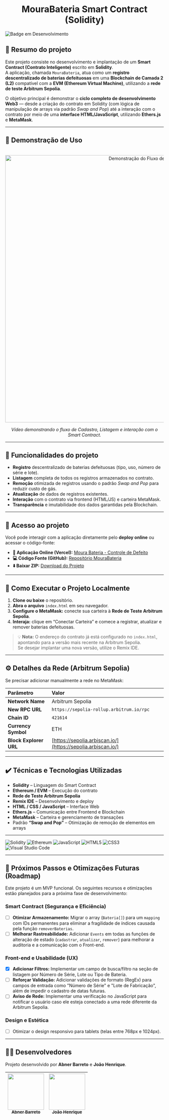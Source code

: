 # <h1 align="center">MouraBateria Smart Contract (Solidity)</h1>

![Badge em Desenvolvimento](https://img.shields.io/static/v1?label=STATUS&message=EM+DESENVOLVIMENTO&color=FFD700&style=for-the-badge)

## 🧾 Resumo do projeto
Este projeto consiste no desenvolvimento e implantação de um **Smart Contract (Contrato Inteligente)** escrito em **Solidity**.  
A aplicação, chamada `MouraBateria`, atua como um **registro descentralizado de baterias defeituosas** em uma **Blockchain de Camada 2 (L2)** compatível com a **EVM (Ethereum Virtual Machine)**, utilizando a **rede de teste Arbitrum Sepolia**.  

O objetivo principal é demonstrar o **ciclo completo de desenvolvimento Web3** — desde a criação do contrato em Solidity (com lógica de manipulação de arrays via padrão *Swap and Pop*) até a interação com o contrato por meio de uma **interface HTML/JavaScript**, utilizando **Ethers.js** e **MetaMask**.

---

## 🎨 Demonstração de Uso

<p align="center">
  <img src="https://raw.githubusercontent.com/AbnerBarretto/MouraDesafio/main/assets/VideoDemonstracaoMoura.gif" alt="Demonstração do Fluxo de Uso" width="850">
</p>

<p align="center"><em>Vídeo demonstrando o fluxo de Cadastro, Listagem e interação com o Smart Contract.</em></p>

---

## 🔨 Funcionalidades do projeto

- **Registro** descentralizado de baterias defeituosas (tipo, uso, número de série e lote).  
- **Listagem** completa de todos os registros armazenados no contrato.  
- **Remoção** otimizada de registros usando o padrão *Swap and Pop* para reduzir custo de gás.  
- **Atualização** de dados de registros existentes.  
- **Interação** com o contrato via frontend (HTML/JS) e carteira MetaMask.  
- **Transparência** e imutabilidade dos dados garantidas pela Blockchain.

---

## 📁 Acesso ao projeto

Você pode interagir com a aplicação diretamente pelo **deploy online** ou acessar o código-fonte:

- **🔗 Aplicação Online (Vercel):** [Moura Bateria - Controle de Defeito](https://desafiomouraweb3.vercel.app/)  
- **💻 Código Fonte (GitHub):** [Repositório MouraBateria](https://github.com/AbnerBarretto/MouraBateria)  
- **⬇️ Baixar ZIP:** [Download do Projeto](https://github.com/AbnerBarretto/MouraBateria/archive/refs/heads/main.zip)

---

## 🚀 Como Executar o Projeto Localmente

1. **Clone ou baixe** o repositório.  
2. **Abra o arquivo** `index.html` em seu navegador.  
3. **Configure o MetaMask:** conecte sua carteira à **Rede de Teste Arbitrum Sepolia**.  
4. **Interaja:** clique em “Conectar Carteira” e comece a registrar, atualizar e remover baterias defeituosas.  

> 💡 **Nota:** O endereço do contrato já está configurado no `index.html`, apontando para a versão mais recente na Arbitrum Sepolia.  
> Se desejar implantar uma nova versão, utilize o Remix IDE.

---

## ⚙️ Detalhes da Rede (Arbitrum Sepolia)

Se precisar adicionar manualmente a rede no MetaMask:

| Parâmetro | Valor |
| :--- | :--- |
| **Network Name** | Arbitrum Sepolia |
| **New RPC URL** | `https://sepolia-rollup.arbitrum.io/rpc` |
| **Chain ID** | `421614` |
| **Currency Symbol** | ETH |
| **Block Explorer URL** | [https://sepolia.arbiscan.io/](https://sepolia.arbiscan.io/) |

---

## ✔️ Técnicas e Tecnologias Utilizadas

- **Solidity** – Linguagem do Smart Contract  
- **Ethereum / EVM** – Execução do contrato  
- **Rede de Teste Arbitrum Sepolia**  
- **Remix IDE** – Desenvolvimento e deploy  
- **HTML / CSS / JavaScript** – Interface Web  
- **Ethers.js** – Comunicação entre Frontend e Blockchain  
- **MetaMask** – Carteira e gerenciamento de transações  
- Padrão **“Swap and Pop”** – Otimização de remoção de elementos em arrays  

---

![Solidity](https://img.shields.io/badge/Solidity-363636?style=for-the-badge&logo=solidity&logoColor=white)
![Ethereum](https://img.shields.io/badge/Ethereum-3C3C3D?style=for-the-badge&logo=Ethereum&logoColor=white)
![JavaScript](https://img.shields.io/badge/JavaScript-F7DF1E?style=for-the-badge&logo=javascript&logoColor=black)
![HTML5](https://img.shields.io/badge/HTML5-E34F26?style=for-the-badge&logo=html5&logoColor=white)
![CSS3](https://img.shields.io/badge/CSS3-1572B6?style=for-the-badge&logo=css3&logoColor=white)
![Visual Studio Code](https://img.shields.io/badge/Visual%20Studio%20Code-007ACC?style=for-the-badge&logo=visual-studio-code&logoColor=white)

---

## 🚀 Próximos Passos e Otimizações Futuras (Roadmap)

Este projeto é um MVP funcional. Os seguintes recursos e otimizações estão planejados para a próxima fase de desenvolvimento:

### Smart Contract (Segurança e Eficiência)

- [ ] **Otimizar Armazenamento:** Migrar o array (`Bateria[]`) para um `mapping` com IDs permanentes para eliminar a fragilidade de índices causada pela função `removerBaterias`.
- [ ] **Melhorar Rastreabilidade:** Adicionar `Events` em todas as funções de alteração de estado (`cadastrar`, `atualizar`, `remover`) para melhorar a auditoria e a comunicação com o Front-end.

### Front-end e Usabilidade (UX)

- [x] **Adicionar Filtros:** Implementar um campo de busca/filtro na seção de listagem por Número de Série, Lote ou Tipo de Bateria.
- [ ] **Reforçar Validação:** Adicionar validações de formato (RegEx) para campos de entrada como "Número de Série" e "Lote de Fabricação", além de impedir o cadastro de datas futuras.
- [ ] **Aviso de Rede:** Implementar uma verificação no JavaScript para notificar o usuário caso ele esteja conectado a uma rede diferente da Arbitrum Sepolia.

### Design e Estética
- [ ] Otimizar o design responsivo para tablets (telas entre 768px e 1024px).

---

## 👨‍💻 Desenvolvedores

Projeto desenvolvido por **Abner Barreto** e **João Henrique**.

| [<img loading="lazy" src="https://github.com/AbnerBarretto.png" width=115><br><sub>Abner Barreto</sub>](https://github.com/AbnerBarretto) | [<img loading="lazy" src="https://github.com/lordpipoca.png" width=115><br><sub>João Henrique</sub>](https://github.com/lordpipoca) |
| :---: | :---: |
